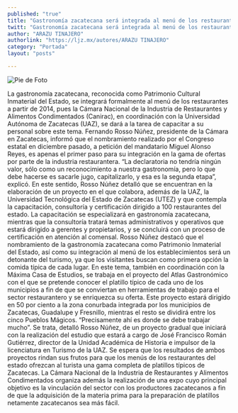 ```yaml
---
published: "true"
title: "Gastronomía zacatecana será integrada al menú de los restaurantes en 2014: Canirac"
twitt: "Gastronomía zacatecana será integrada al menú de los restaurantes en 2014: Canirac"
author: "ARAZU TINAJERO"
authorlink: "https://ljz.mx/autores/ARAZU TINAJERO"
category: "Portada"
layout: "posts"

---
```


![Pie de Foto](http://imgur.com/KZfGx06m.jpg)



La gastronomía zacatecana, reconocida como Patrimonio Cultural Inmaterial
del Estado, se integrará formalmente al menú de los restaurantes a partir
de 2014, pues la Cámara Nacional de la Industria de Restaurantes y
Alimentos Condimentados (Canirac), en coordinación con la Universidad
Autónoma de Zacatecas (UAZ), se dará a la tarea de capacitar a su personal
sobre este tema.
Fernando Rosso Núñez, presidente de la Cámara en Zacatecas, informó que el
nombramiento realizado por el Congreso estatal en diciembre pasado, a
petición del mandatario Miguel Alonso Reyes, es apenas el primer paso para
su integración en la gama de ofertas por parte de la industria
restaurantera.
“La declaratoria no tendría ningún valor, sólo como un reconocimiento a
nuestra gastronomía, pero lo que debe hacerse es sacarle jugo,
capitalizarlo, y esa es la segunda etapa”, explicó.
En este sentido, Rosso Núñez detalló que se encuentran en la elaboración de
un proyecto en el que colabora, además de la UAZ, la Universidad
Tecnológica del Estado de Zacatecas (UTEZ) y que contempla la capacitación,
consultoría y certificación dirigido a 100 restaurantes del estado.
La capacitación se especializará en gastronomía zacatecana, mientras que la
consultoría tratará temas administrativos y operativos que estará dirigido
a gerentes y propietarios, y se concluirá con un proceso de certificación
en atención al comensal.
Rosso Núñez destacó que el nombramiento de la gastronomía zacatecana como
Patrimonio Inmaterial del Estado, así como su integración al menú de los
establecimientos será un detonante del turismo, ya que los visitantes
buscan como primera opción la comida típica de cada lugar.
En este tema, también en coordinación con la Máxima Casa de Estudios, se
trabaja en el proyecto del Atlas Gastronómico con el que se pretende
conocer el platillo típico de cada uno de los municipios a fin de que se
conviertan en herramientas de trabajo para el sector restaurantero y se
enriquezca su oferta.
Este proyecto estará dirigido en 50 por ciento a la zona conurbada
integrada por los municipios de Zacatecas, Guadalupe y Fresnillo, mientras
el resto se dividirá entre los cinco Pueblos Mágicos. “Precisamente ahí es
donde se debe trabajar mucho”.
Se trata, detalló Rosso Núñez, de un proyecto gradual que iniciará con la
realización del estudio que estará a cargo de José Francisco Román
Gutiérrez, director de la Unidad Académica de Historia e impulsor de la
licenciatura en Turismo de la UAZ. Se espera que los resultados de ambos
proyectos rindan sus frutos para que los menús de los restaurantes del
estado ofrezcan al turista una gama completa de platillos típicos de
Zacatecas.
La Cámara Nacional de la Industria de Restaurantes y Alimentos
Condimentados organiza además la realización de una expo cuyo principal
objetivo es la vinculación del sector con los productores zacatecanos a fin
de que la adquisición de la materia prima para la preparación de platillos
netamente zacatecanos sea más fácil.


